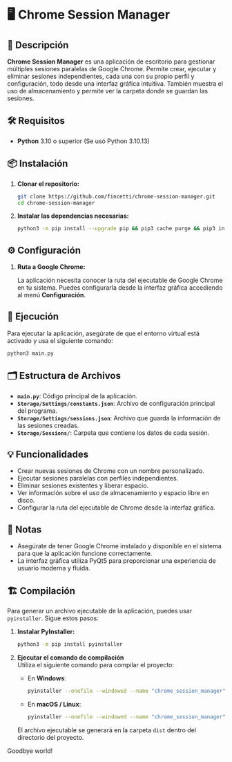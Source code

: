 # 🖥️ Chrome Session Manager

## 📜 Descripción

**Chrome Session Manager** es una aplicación de escritorio para gestionar múltiples sesiones paralelas de Google Chrome. Permite crear, ejecutar y eliminar sesiones independientes, cada una con su propio perfil y configuración, todo desde una interfaz gráfica intuitiva. También muestra el uso de almacenamiento y permite ver la carpeta donde se guardan las sesiones.

## 🛠️ Requisitos

- **Python** 3.10 o superior (Se usó Python 3.10.13)

## 📦 Instalación

1. **Clonar el repositorio:**

   ```bash
   git clone https://github.com/fincetti/chrome-session-manager.git
   cd chrome-session-manager
   ```

2. **Instalar las dependencias necesarias:**

   ```bash
   python3 -m pip install --upgrade pip && pip3 cache purge && pip3 install -q DOCs/requirements.txt
   ```

## ⚙️ Configuración

1. **Ruta a Google Chrome:**
   
   La aplicación necesita conocer la ruta del ejecutable de Google Chrome en tu sistema. Puedes configurarla desde la interfaz gráfica accediendo al menú **Configuración**.

## 🚀 Ejecución

Para ejecutar la aplicación, asegúrate de que el entorno virtual está activado y usa el siguiente comando:

```bash
python3 main.py
```

## 🗂️ Estructura de Archivos

- **`main.py`**: Código principal de la aplicación.
- **`Storage/Settings/constants.json`**: Archivo de configuración principal del programa.
- **`Storage/Settings/sessions.json`**: Archivo que guarda la información de las sesiones creadas.
- **`Storage/Sessions/`**: Carpeta que contiene los datos de cada sesión.

## 💡 Funcionalidades

- Crear nuevas sesiones de Chrome con un nombre personalizado.
- Ejecutar sesiones paralelas con perfiles independientes.
- Eliminar sesiones existentes y liberar espacio.
- Ver información sobre el uso de almacenamiento y espacio libre en disco.
- Configurar la ruta del ejecutable de Chrome desde la interfaz gráfica.

## 📝 Notas

- Asegúrate de tener Google Chrome instalado y disponible en el sistema para que la aplicación funcione correctamente.
- La interfaz gráfica utiliza PyQt5 para proporcionar una experiencia de usuario moderna y fluida.

## 🏗️ Compilación

Para generar un archivo ejecutable de la aplicación, puedes usar `pyinstaller`. Sigue estos pasos:

1. **Instalar PyInstaller:**

   ```bash
   python3 -m pip install pyinstaller
   ```

2. **Ejecutar el comando de compilación**  
   Utiliza el siguiente comando para compilar el proyecto:

   - En **Windows**:
     ```bash
     pyinstaller --onefile --windowed --name "chrome_session_manager" --icon=Storage\Settings\icons\favicon.ico main.py
     ```

   - En **macOS / Linux**:
     ```bash
     pyinstaller --onefile --windowed --name "chrome_session_manager" --icon=Storage/Settings/icons/favicon.ico main.py
     ```

   El archivo ejecutable se generará en la carpeta `dist` dentro del directorio del proyecto.

Goodbye world!
